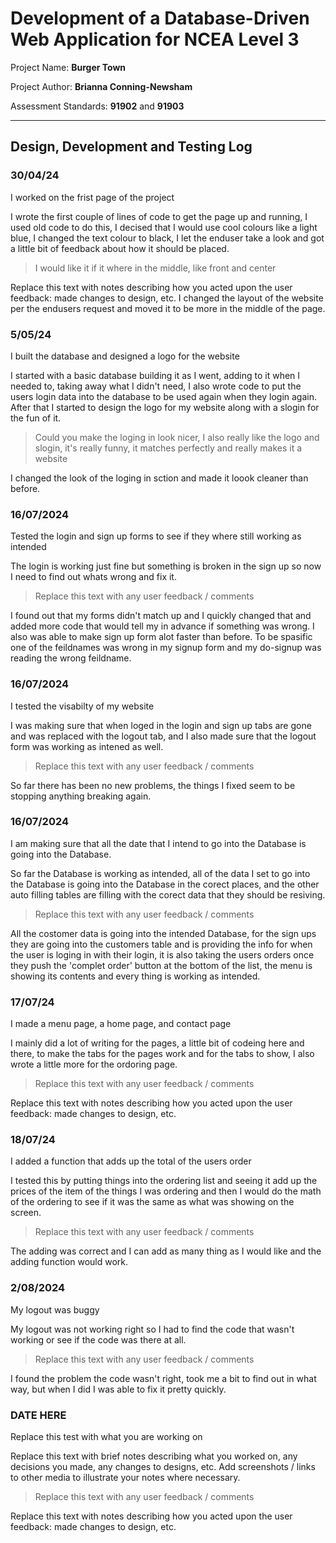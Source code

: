 # Development of a Database-Driven Web Application for NCEA Level 3

Project Name: **Burger Town**

Project Author: **Brianna Conning-Newsham**

Assessment Standards: **91902** and **91903**


-------------------------------------------------

## Design, Development and Testing Log

### 30/04/24

I worked on the frist page of the project

I wrote the first couple of lines of code to get the page up and running, I used old code to do this, I decised that I would use cool colours like a light blue, I changed the text colour to black, I let the enduser take a look and got a little bit of feedback about how it should be placed.

>I would like it if it where in the middle, like front and center

Replace this text with notes describing how you acted upon the user feedback: made changes to design, etc.
I changed the layout of the website per the endusers request and moved it to be more in the middle of the page.

### 5/05/24

I built the database and designed a logo for the website

I started with a basic database building it as I went, adding to it when I needed to, taking away what I didn't need, I also wrote code to put the users login data into the database to be used again when they login again. After that I started to design the logo for my website along with a slogin for the fun of it.

> Could you make the loging in look nicer, I also really like the logo and slogin, it's really funny, it matches perfectly and really makes it a website

I changed the look of the loging in sction and made it loook cleaner than before.

### 16/07/2024

Tested the login and sign up forms to see if they where still working as intended

The login is working just fine but something is broken in the sign up so now I need to find out whats wrong and fix it.

> Replace this text with any user feedback / comments

I found out that my forms didn't match up and I quickly changed that and added more code that would tell my in advance if something was wrong. I also was able to make sign up form alot faster than before. To be spasific one of the feildnames was wrong in my signup form and my do-signup was reading the wrong feildname.

### 16/07/2024

I tested the visabilty of my website

I was making sure that when loged in the login and sign up tabs are gone and was replaced with the logout tab, and I also made sure that the logout form was working as intened as well.

> Replace this text with any user feedback / comments

So far there has been no new problems, the things I fixed seem to be stopping anything breaking again.

### 16/07/2024

I am making sure that all the date that I intend to go into the Database is going into the Database.

So far the Database is working as intended, all of the data I set to go into the Database is going into the Database in the corect places, and the other auto filling tables are filling with the corect data that they should be resiving.

> Replace this text with any user feedback / comments

All the costomer data is going into the intended Database, for the sign ups they are going into the customers table and is providing the info for when the user is loging in with their login, it is also taking the users orders once they push the 'complet order' button at the bottom of the list, the menu is showing its contents and every thing is working as intended.

### 17/07/24

I made a menu page, a home page, and contact page

I mainly did a lot of writing for the pages, a little bit of codeing here and there, to make the tabs for the pages work and for the tabs to show, I also wrote a little more for the ordoring page.

> Replace this text with any user feedback / comments

Replace this text with notes describing how you acted upon the user feedback: made changes to design, etc.

### 18/07/24

I added a function that adds up the total of the users order

I tested this by putting things into the ordering list and seeing it add up the prices of the item of the things I was ordering and then I would do the math of the ordering to see if it was the same as what was showing on the screen.

> Replace this text with any user feedback / comments

The adding was correct and I can add as many thing as I would like and the adding function would work.

### 2/08/2024

My logout was buggy

My logout was not working right so I had to find the code that wasn't working or see if the code was there at all.

> Replace this text with any user feedback / comments

I found the problem the code wasn't right, took me a bit to find out in what way, but when I did I was able to fix it pretty quickly.

### DATE HERE

Replace this test with what you are working on

Replace this text with brief notes describing what you worked on, any decisions you made, any changes to designs, etc. Add screenshots / links to other media to illustrate your notes where necessary.

> Replace this text with any user feedback / comments

Replace this text with notes describing how you acted upon the user feedback: made changes to design, etc.

